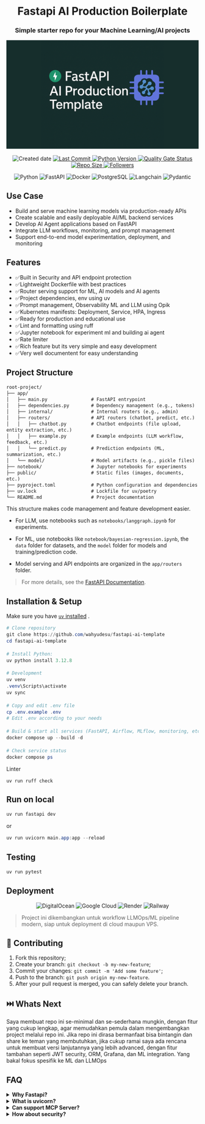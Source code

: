 <h1 align="center">Fastapi AI Production Boilerplate</h1>

<h3 align="center">Simple starter repo for your Machine Learning/AI projects</h3>
<p align="center">
    <img src="public/thumbnail.png" alt="FastAPI AI Production Template Thumbnail" width="600">
</p>

<p align="center">
    <img src="https://img.shields.io/github/created-at/wahyudesu/Fastapi-AI-Production-Template?color=greenlime&style=flat" alt="Created date">
    <a href="https://github.com/wahyudesu/Fastapi-AI-Production-Template/commits/main">
        <img src="https://img.shields.io/github/last-commit/wahyudesu/Fastapi-AI-Production-Template?style=flat" alt="Last Commit">
    </a>
    <a href="https://github.com/wahyudesu/Fastapi-AI-Production-Template/blob/main/pyproject.toml">
        <img src="https://img.shields.io/badge/python-3.12%2B-greenlime?logo=python&style=flat" alt="Python Version">
    </a>
    <!-- <a href="https://github.com/wahyudesu/Fastapi-AI-Production-Template/blob/main/LICENSE">
        <img src="https://img.shields.io/github/license/wahyudesu/Fastapi-AI-Production-Template?color=greenlime&style=flat" alt="GitHub License">
    </a> -->
    <a href="https://sonarcloud.io/summary/new_code?id=wahyudesu_Fastapi-AI-Production-Template">
        <img src="https://sonarcloud.io/api/project_badges/measure?project=IbraheemTuffaha_python-fastapi-template&metric=alert_status&style=flat" alt="Quality Gate Status">
    </a>
    <a href="https://github.com/wahyudesu/Fastapi-AI-Production-Template">
        <img src="https://img.shields.io/github/repo-size/wahyudesu/Fastapi-AI-Production-Template?style=flat" alt="Repo Size">
    </a>
    <a href="https://github.com/wahyudesu">
        <img src="https://img.shields.io/github/followers/wahyudesu?style=flat" alt="Followers">
    </a>
</p>

<p align="center">
    <img src="https://img.shields.io/badge/Python-3670A0?style=flat&logo=Python&logoColor=white" alt="Python">
    <img src="https://img.shields.io/badge/FastAPI-005571?style=flat&logo=fastapi&logoColor=white" alt="FastAPI">
    <img src="https://img.shields.io/badge/Docker-%230db7ed.svg?style=flat&logo=Docker&logoColor=white" alt="Docker">
    <img src="https://img.shields.io/badge/PostgreSQL-4169E1?style=flat&logo=postgresql&logoColor=white" alt="PostgreSQL">
    <img src="https://img.shields.io/badge/Langchain-1C3C3C?style=flat&logo=Langchain&logoColor=white" alt="Langchain">
    <img src="https://img.shields.io/badge/Pydantic-E92063?style=flat&logo=Pydantic&logoColor=white" alt="Pydantic">
</p>

## Use Case
- Build and serve machine learning models via production-ready APIs
- Create scalable and easily deployable AI/ML backend services
- Develop AI Agent applications based on FastAPI
- Integrate LLM workflows, monitoring, and prompt management
- Support end-to-end model experimentation, deployment, and monitoring

## Features
- ✅Built in Security and API endpoint protection
- ✅Lightweight Dockerfile with best practices
- ✅Router serving support for ML, AI models and AI agents
- ✅Project dependencies, env using uv
- ✅Prompt management, Observability ML and LLM using Opik
- ✅Kubernetes manifests: Deployment, Service, HPA, Ingress
- ✅Ready for production and educational use
- ✅Lint and formatting using ruff
- ✅Jupyter notebook for experiment ml and building ai agent
- ✅Rate limiter
- ✅Rich feature but its very simple and easy development
- ✅Very well documentent for easy understanding

## Project Structure

```
root-project/
├── app/
│   ├── main.py                # FastAPI entrypoint
│   ├── dependencies.py        # Dependency management (e.g., tokens)
│   ├── internal/              # Internal routers (e.g., admin)
│   ├── routers/               # API routers (chatbot, predict, etc.)
│   │   ├── chatbot.py         # Chatbot endpoints (file upload, entity extraction, etc.)
│   │   ├── example.py         # Example endpoints (LLM workflow, feedback, etc.)
│   │   └── predict.py         # Prediction endpoints (ML, summarization, etc.)
│   └── model/                 # Model artifacts (e.g., pickle files)
├── notebook/                  # Jupyter notebooks for experiments
├── public/                    # Static files (images, documents, etc.)
├── pyproject.toml             # Python configuration and dependencies
├── uv.lock                    # Lockfile for uv/poetry
└── README.md                  # Project documentation
```

This structure makes code management and feature development easier.

- For LLM, use notebooks such as `notebooks/langgraph.ipynb` for experiments.
- For ML, use notebooks like `notebook/bayesian-regression.ipynb`, the `data` folder for datasets, and the `model` folder for models and training/prediction code.

- Model serving and API endpoints are organized in the `app/routers` folder.

> For more details, see the [FastAPI Documentation](https://fastapi.tiangolo.com/).

## Installation & Setup

Make sure you have [`uv` installed](https://docs.astral.sh/uv/getting-started/installation/) .

```powershell
# Clone repository
git clone https://github.com/wahyudesu/fastapi-ai-template
cd fastapi-ai-template

# Install Python:
uv python install 3.12.8

# Development
uv venv
.venv\Scripts\activate
uv sync

# Copy and edit .env file
cp .env.example .env
# Edit .env according to your needs

# Build & start all services (FastAPI, Airflow, MLflow, monitoring, etc.)
docker compose up --build -d

# Check service status
docker compose ps
```
Linter
```
uv run ruff check
```


## Run on local
```powershell
uv run fastapi dev
```
or

```powershell
uv run uvicorn main.app:app --reload
```

## Testing

```powershell
uv run pytest
```

## Deployment 

<p align="center">
    <img src="https://img.shields.io/badge/Deploy_on_DigitalOcean-%230167ff.svg?style=for-the-badge&logo=digitalOcean&logoColor=white" alt="DigitalOcean">
    <img src="https://img.shields.io/badge/Deploy_on_GoogleCloud-%234285F4.svg?style=for-the-badge&logo=google-cloud&logoColor=white" alt="Google Cloud">
    <img src="https://img.shields.io/badge/Deploy_on_Render-%23000000.svg?style=for-the-badge&logo=render&logoColor=white" alt="Render">
    <img src="https://img.shields.io/badge/Deploy_on_Railway-131415?style=for-the-badge&logo=railway&logoColor=white" alt="Railway">
</p>


> Project ini dikembangkan untuk workflow LLMOps/ML pipeline modern, siap untuk deployment di cloud maupun VPS.

## 🤝 Contributing

1. Fork this repository;
2. Create your branch: `git checkout -b my-new-feature`;
3. Commit your changes: `git commit -m 'Add some feature'`;
4. Push to the branch: `git push origin my-new-feature`.
5. After your pull request is merged, you can safely delete your branch.

## ⏭️ Whats Next
Saya membuat repo ini se-minimal dan se-sederhana mungkin, dengan fitur yang cukup lengkap, agar memudahkan pemula dalam mengembangkan project melalui repo ini.
Jika repo ini dirasa bermanfaat bisa bintangin dan share ke teman yang membutuhkan, jika cukup ramai saya ada rencana untuk membuat versi lanjutannya yang lebih advanced, dengan fitur tambahan seperti JWT security, ORM, Grafana, dan ML integration. Yang bakal fokus spesifik ke ML dan LLMOps

## FAQ

<details>
    <summary><strong>Why Fastapi?</strong></summary>
    <ul>
        <li>FastAPI is a modern, high-performance web framework for building APIs with Python. For AI apps, it serves as the interface between your AI models and the outside world, allowing external systems to send data to your models and receive predictions or processing results. What makes FastAPI particularly appealing is its simplicity and elegance - it provides everything you need without unnecessary complexity.</li>
    </ul>
</details>

<details>
    <summary><strong>What is uvicorn?</strong></summary>
    <ul>
        <li>Ya, gratis untuk penggunaan secara personal dan non-komersial.</li>
    </ul>
</details>

<details>
    <summary><strong>Can support MCP Server?</strong></summary>
    <ul>
        <li>Ya, gratis untuk penggunaan secara personal dan non-komersial.</li>
    </ul>
</details>

<details>
    <summary><strong>How about security?</strong></summary>
    <ul>
        <li>Ya, open-source dibawah lisensi MIT.</li>
    </ul>
</details>
